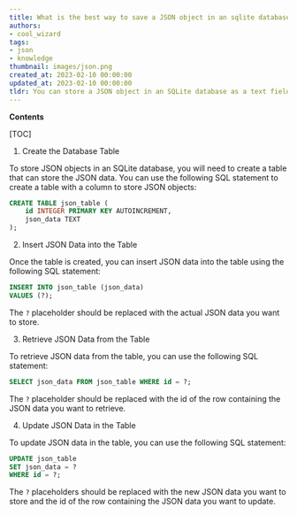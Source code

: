 ```yaml
---
title: What is the best way to save a JSON object in an sqlite database?
authors:
- cool_wizard
tags:
- json
- knowledge
thumbnail: images/json.png
created_at: 2023-02-10 00:00:00
updated_at: 2023-02-10 00:00:00
tldr: You can store a JSON object in an SQLite database as a text field.
---
```


**Contents**

[TOC]

1. Create the Database Table 

To store JSON objects in an SQLite database, you will need to create a table that can store the JSON data. You can use the following SQL statement to create a table with a column to store JSON objects:

```sql
CREATE TABLE json_table (
    id INTEGER PRIMARY KEY AUTOINCREMENT,
    json_data TEXT
);
```

2. Insert JSON Data into the Table 

Once the table is created, you can insert JSON data into the table using the following SQL statement:

```sql
INSERT INTO json_table (json_data) 
VALUES (?);
```

The `?` placeholder should be replaced with the actual JSON data you want to store.

3. Retrieve JSON Data from the Table 

To retrieve JSON data from the table, you can use the following SQL statement:

```sql
SELECT json_data FROM json_table WHERE id = ?;
```

The `?` placeholder should be replaced with the id of the row containing the JSON data you want to retrieve.

4. Update JSON Data in the Table 

To update JSON data in the table, you can use the following SQL statement:

```sql
UPDATE json_table 
SET json_data = ? 
WHERE id = ?;
```

The `?` placeholders should be replaced with the new JSON data you want to store and the id of the row containing the JSON data you want to update.
